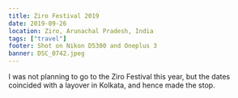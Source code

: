 ```yaml
---
title: Ziro Festival 2019
date: 2019-09-26
location: Ziro, Arunachal Pradesh, India
tags: ["travel"]
footer: Shot on Nikon D5300 and Oneplus 3
banner: DSC_0742.jpeg
---
```

I was not planning to go to the Ziro Festival this year, but the dates coincided with a layover in Kolkata, and hence made the stop.
<!--more-->